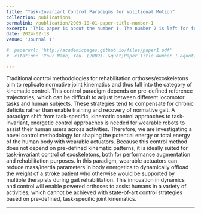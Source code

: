 ```yaml
---
title: "Task-Invariant Control Paradigms for Volitional Motion"
collection: publications
permalink: /publication/2009-10-01-paper-title-number-1
excerpt: 'This paper is about the number 1. The number 2 is left for future work.'
date: 2024-02-18
venue: 'Journal 1'

#  paperurl: 'http://academicpages.github.io/files/paper1.pdf'
#  citation: 'Your Name, You. (2009). &quot;Paper Title Number 1.&quot; <i>Journal 1</i>. 1(1).'

---
```

Traditional control methodologies for rehabilitation orthoses/exoskeletons aim to replicate normative joint kinematics and thus fall into the category of kinematic control. This control paradigm depends on pre-defined reference trajectories, which can be difficult to adjust between different locomotor tasks and human subjects. These strategies tend to compensate for chronic deficits rather than enable training and recovery of normative gait. A paradigm shift from task-specific, kinematic control approaches to task-invariant, energetic control approaches is needed for wearable robots to assist their human users across activities. Therefore, we are investigating a novel control methodology for shaping the potential energy or total energy of the human body with wearable actuators. Because this control method does not depend on pre-defined kinematic patterns, it is ideally suited for task-invariant control of exoskeletons, both for performance augmentation and rehabilitation purposes. In this paradigm, wearable actuators can reduce mass/inertia parameters in body energetics to dynamically offload the weight of a stroke patient who otherwise would be supported by multiple therapists during gait rehabilitation. This innovation in dynamics and control will enable powered orthoses to assist humans in a variety of activities, which cannot be achieved with state-of-art control strategies based on pre-defined, task-specific joint kinematics.

---
<!-- This paper is about the number 1. The number 2 is left for future work. -->

<!-- [Download paper here](http://academicpages.github.io/files/paper1.pdf) -->

<!-- Recommended citation: Your Name, You. (2009). "Paper Title Number 1." <i>Journal 1</i>. 1(1). -->
